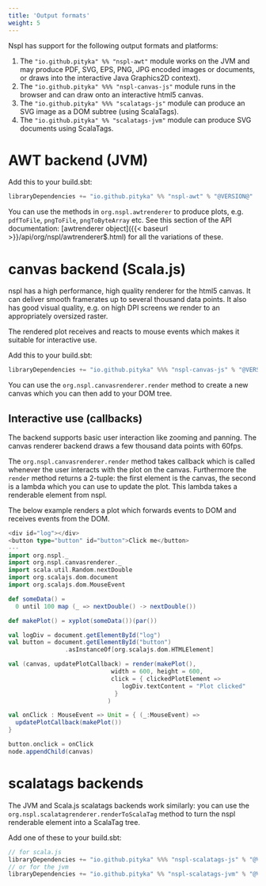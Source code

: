 ```yaml
---
title: 'Output formats'
weight: 5
---
```


Nspl has support for the following output formats and platforms:

1. The `"io.github.pityka" %% "nspl-awt"`  module works on the JVM and may produce PDF, SVG, EPS, PNG, JPG encoded images or documents, or draws into the interactive Java Graphics2D context).
2. The `"io.github.pityka" %%% "nspl-canvas-js"` module runs in the browser and can draw onto an interactive html5 canvas.
3. The `"io.github.pityka" %%% "scalatags-js"` module can produce an SVG image as a DOM subtree (using ScalaTags).
4. The `"io.github.pityka" %% "scalatags-jvm"` module can produce SVG documents using ScalaTags.

# AWT backend (JVM)

Add this to your build.sbt:
```scala
libraryDependencies += "io.github.pityka" %% "nspl-awt" % "@VERSION@"
```

You can use the methods in `org.nspl.awtrenderer` to produce plots, e.g.
`pdfToFile`, `pngToFile`, `pngToByteArray` etc. See this section of the API documentation: [awtrenderer object]({{< baseurl >}}/api/org/nspl/awtrenderer$.html) for all the variations of these.

# canvas backend (Scala.js)

nspl has a high performance, high quality renderer for the html5 canvas. 
It can deliver smooth framerates up to several thousand data points.
It also has good visual quality, e.g. on high DPI screens we render to an appropriately oversized raster.

The rendered plot receives and reacts to mouse events which makes it suitable for interactive use.

Add this to your build.sbt:
```scala
libraryDependencies += "io.github.pityka" %%% "nspl-canvas-js" % "@VERSION@"
```

You can use the `org.nspl.canvasrenderer.render` method to create a new canvas which you can then add to your DOM tree. 

## Interactive use (callbacks)
The backend supports basic user interaction like zooming and panning. 
The canvas renderer backend draws a few thousand data points with 60fps.

The `org.nspl.canvasrenderer.render` method takes callback which is called whenever the user interacts with the plot on the canvas. 
Furthermore the `render` method returns a 2-tuple: the first element is the canvas, the second is a lambda which you can use to update the plot. This lambda takes a renderable element from nspl.

The below example renders a plot which forwards events to DOM and receives events from the DOM.

```scala mdoc:js
<div id="log"></div>
<button type="button" id="button">Click me</button>
---
import org.nspl._ 
import org.nspl.canvasrenderer._
import scala.util.Random.nextDouble
import org.scalajs.dom.document
import org.scalajs.dom.MouseEvent

def someData() = 
  0 until 100 map (_ => nextDouble() -> nextDouble())

def makePlot() = xyplot(someData())(par())

val logDiv = document.getElementById("log")
val button = document.getElementById("button")
                .asInstanceOf[org.scalajs.dom.HTMLElement]

val (canvas, updatePlotCallback) = render(makePlot(),
                             width = 600, height = 600,
                             click = { clickedPlotElement => 
                                logDiv.textContent = "Plot clicked"
                              }
                            )

val onClick : MouseEvent => Unit = { (_:MouseEvent) =>
  updatePlotCallback(makePlot())
}                            

button.onclick = onClick
node.appendChild(canvas)

```

# scalatags backends

The JVM and Scala.js scalatags backends work similarly: you can use the `org.nspl.scalatagrenderer.renderToScalaTag` method to turn the nspl renderable element into a ScalaTag tree. 

Add one of these to your build.sbt:
```scala
// for scala.js
libraryDependencies += "io.github.pityka" %%% "nspl-scalatags-js" % "@VERSION@"
// or for the jvm
libraryDependencies += "io.github.pityka" %% "nspl-scalatags-jvm" % "@VERSION@"
```

